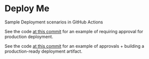 # Deploy Me

Sample Deployment scenarios in GitHub Actions

See the code [at this commit](https://github.com/fideloper/deploy-me/blob/1a8eebfe6f53df64061b8756defeac435900bcde/.github/workflows/deploy.yml) for an example of requiring approval for production deployment.

See the code [at this commit](https://github.com/fideloper/deploy-me/blob/ddc37a889cf0115131ba4dfed8462bec55b40702/.github/workflows/deploy.yml) for an example of approvals + building a production-ready deployment artifact.
